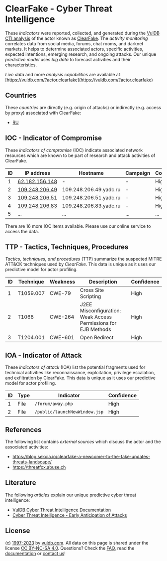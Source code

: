# ClearFake - Cyber Threat Intelligence

These _indicators_ were reported, collected, and generated during the [VulDB CTI analysis](https://vuldb.com/?kb.cti) of the actor known as [ClearFake](https://vuldb.com/?actor.clearfake). The _activity monitoring_ correlates data from social media, forums, chat rooms, and darknet markets. It helps to determine associated actors, specific activities, expected intentions, emerging research, and ongoing attacks. Our unique _predictive model_ uses _big data_ to forecast activities and their characteristics.

_Live data_ and more _analysis capabilities_ are available at [https://vuldb.com/?actor.clearfake](https://vuldb.com/?actor.clearfake)

## Countries

These _countries_ are directly (e.g. origin of attacks) or indirectly (e.g. access by proxy) associated with ClearFake:

* [RU](https://vuldb.com/?country.ru)

## IOC - Indicator of Compromise

These _indicators of compromise_ (IOC) indicate associated network resources which are known to be part of research and attack activities of ClearFake.

ID | IP address | Hostname | Campaign | Confidence
-- | ---------- | -------- | -------- | ----------
1 | [62.182.156.148](https://vuldb.com/?ip.62.182.156.148) | - | - | High
2 | [109.248.206.49](https://vuldb.com/?ip.109.248.206.49) | 109.248.206.49.yadc.ru | - | High
3 | [109.248.206.51](https://vuldb.com/?ip.109.248.206.51) | 109.248.206.51.yadc.ru | - | High
4 | [109.248.206.83](https://vuldb.com/?ip.109.248.206.83) | 109.248.206.83.yadc.ru | - | High
5 | ... | ... | ... | ...

There are 16 more IOC items available. Please use our online service to access the data.

## TTP - Tactics, Techniques, Procedures

_Tactics, techniques, and procedures_ (TTP) summarize the suspected MITRE ATT&CK techniques used by _ClearFake_. This data is unique as it uses our predictive model for actor profiling.

ID | Technique | Weakness | Description | Confidence
-- | --------- | -------- | ----------- | ----------
1 | T1059.007 | CWE-79 | Cross Site Scripting | High
2 | T1068 | CWE-264 | J2EE Misconfiguration: Weak Access Permissions for EJB Methods | High
3 | T1204.001 | CWE-601 | Open Redirect | High

## IOA - Indicator of Attack

These _indicators of attack_ (IOA) list the potential fragments used for technical activities like reconnaissance, exploitation, privilege escalation, and exfiltration by ClearFake. This data is unique as it uses our predictive model for actor profiling.

ID | Type | Indicator | Confidence
-- | ---- | --------- | ----------
1 | File | `/forum/away.php` | High
2 | File | `/public/launchNewWindow.jsp` | High

## References

The following list contains _external sources_ which discuss the actor and the associated activities:

* https://blog.sekoia.io/clearfake-a-newcomer-to-the-fake-updates-threats-landscape/
* https://threatfox.abuse.ch

## Literature

The following _articles_ explain our unique predictive cyber threat intelligence:

* [VulDB Cyber Threat Intelligence Documentation](https://vuldb.com/?kb.cti)
* [Cyber Threat Intelligence - Early Anticipation of Attacks](https://www.scip.ch/en/?labs.20201022)

## License

(c) [1997-2023](https://vuldb.com/?kb.changelog) by [vuldb.com](https://vuldb.com/?kb.about). All data on this page is shared under the license [CC BY-NC-SA 4.0](https://creativecommons.org/licenses/by-nc-sa/4.0/). Questions? Check the [FAQ](https://vuldb.com/?kb.faq), read the [documentation](https://vuldb.com/?kb) or [contact us](https://vuldb.com/?contact)!
